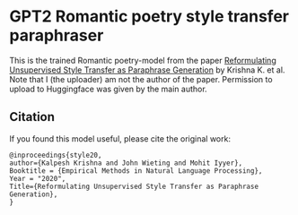 # GPT2 Romantic poetry style transfer paraphraser

This is the trained Romantic poetry-model from the paper [Reformulating Unsupervised Style Transfer as Paraphrase Generation](https://arxiv.org/abs/2010.05700) by Krishna K. et al. Note that I (the uploader) am not the author of the paper. Permission to upload to Huggingface was given by the main author. 


## Citation

If you found this model useful, please cite the original work:

```
@inproceedings{style20,
author={Kalpesh Krishna and John Wieting and Mohit Iyyer},
Booktitle = {Empirical Methods in Natural Language Processing},
Year = "2020",
Title={Reformulating Unsupervised Style Transfer as Paraphrase Generation},
}
```